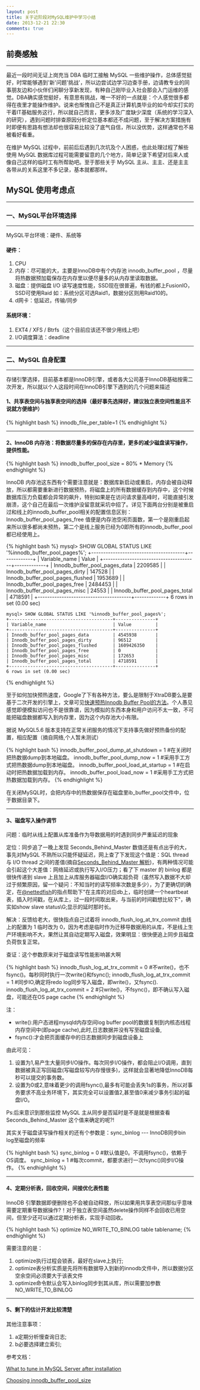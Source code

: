 ```yaml
---
layout: post
title: 关于近阶段对MySQL维护中学习小结
date: 2013-12-21 22:30
comments: true
---
```


## 前奏感触
---

最近一段时间无证上岗充当 DBA 临时工接触 MySQL 一些维护操作，总体感觉挺好，时常能够遇到'新'问题'挑战'，所以边尝试边学习边查手册，边请教专业的同事朋友边和小伙伴们闲聊分享新发现，有种自己刚毕业入社会那会入门运维的感觉。DBA确实感觉挺好，有意思有挑战，唯一不好的一点就是：个人感觉很多都得在夜里才能操作维护。说来也惭愧自己不是真正计算机类毕业的如今却实打实的干着IT基础服务这行，所以就自己而言，更多涉及广度缺少深度（系统的学习深入的研究），遇到问题时排查原因分析定位基本都还不成问题，至于解决方案措施有时即便有思路有想法却也很容易比较没了底气自信，所以没优势，这样通常也不易被看好看重。

在维护 MySQL 过程中，前前后后遇到几次坑及个人困惑，也此处理过程了解些使用 MySQL 数据库过程可能需要留意的几个地方，简单记录下希望对后来人或像自己这样的临时工有所帮助吧。至于那些关于 MySQL 主从、主主、还是主主各带从的关系这里不多记录，基本就都那样。

## MySQL 使用考虑点 
--- 

### 一、MySQL平台环境选择
---

MySQL平台环境：硬件、系统等

#### 硬件：

1. CPU
2. 内存：尽可能的大，主要是InnoDB中有个内存池 innodb\_buffer\_pool ，尽量将热数据预加载保存在内存里以便尽量多的从内存里读取数据。
3. 磁盘：提供磁盘 I/O 读写速度性能，SSD现在很普遍，有钱的都上FusionIO，SSD可使用Raid 如：系统分区可选Raid1，数据分区则用Raid10的。
4. d网卡：低延迟，传输/同步

#### 系统环境：

1. EXT4 / XFS / Btrfs（这个目前应该还不很少用线上吧）
2. I/O调度算法：deadline

---
### 二、MySQL 自身配置
---

存储引擎选择，目前基本都是InnoDB引擎，或者各大公司基于InnoDB基础按需二次开发，所以就以个人这段时间在InnoDB引擎下遇到的几个问题来描述

#### 1、共享表空间与独享表空间的选择（最好事先选择好，建议独立表空间性能且不说就方便维护）

{% highlight bash %}
	innodb_file_per_table=1
{% endhighlight %}

---
#### 2、InnoDB 内存池：将数据尽量多的保存在内存里，更多的减少磁盘读写操作，提供性能。

{% highlight bash %}
	innodb_buffer_pool_size = 80% * Memory
{% endhighlight %}

InnoDB 内存池这东西有个需要注意就是：数据库新启动或重启，内存会被自动释放，所以都需要重新进行数据预热，将磁盘上的所有数据缓存到内存中，这个时候数据库压力负载都会异常的飙升，特别如果是在访问请求量高峰时，可能直接引发崩溃，这个自己在最后一次维护没留意就采坑中招了。详见下面两台分别是被重启过和线上的innodb\_buffer\_pool相关的配置信息区别： Innodb\_buffer\_pool\_pages\_free 值便是内存池空闲页面数，第一个是刚重启起来所以很多都尚未预热，第二个是线上服务已经为0即所有的innodb\_buffer\_pool都已经使用上。

{% highlight bash %}
	mysql> SHOW GLOBAL STATUS LIKE '%innodb_buffer_pool_pages%';
	+---------------------------------------+-------------+
	| Variable_name                         | Value       |
	+---------------------------------------+-------------+
	| Innodb_buffer_pool_pages_data         | 2209585     |
	| Innodb_buffer_pool_pages_dirty        | 147528      |
	| Innodb_buffer_pool_pages_flushed      | 1953689     |
	| Innodb_buffer_pool_pages_free         | 2484453     |
	| Innodb_buffer_pool_pages_misc         | 24553       |
	| Innodb_buffer_pool_pages_total        | 4718591     |
	+---------------------------------------+-------------+
	6 rows in set (0.00 sec)
	
	mysql> SHOW GLOBAL STATUS LIKE '%innodb_buffer_pool_pages%';
	+---------------------------------------+---------------+
	| Variable_name                         | Value         |
	+---------------------------------------+---------------+
	| Innodb_buffer_pool_pages_data         | 4545938       |
	| Innodb_buffer_pool_pages_dirty        | 96512         |
	| Innodb_buffer_pool_pages_flushed      | 1609426350    |
	| Innodb_buffer_pool_pages_free         | 0             |
	| Innodb_buffer_pool_pages_misc         | 172653        |
	| Innodb_buffer_pool_pages_total        | 4718591       |
	+---------------------------------------+---------------+
	6 rows in set (0.00 sec)
{% endhighlight %}

至于如何加快预热速度，Google了下有各种方法，要么是限制于XtraDB要么是要基于二次开发的引擎上，文章可见[快速预热Innodb Buffer Pool的方法](http://www.mysqlsystems.com/2011/07/quickly-warm-up-innodb-buffer-pool.html)。个人愚见感觉即便模拟访问也不是很靠谱，因为模拟的东西本身和用户访问不太一致，不可能把磁盘数据都写入到内存里，因为这个内存池大小有限。

据说 MySQL5.6 版本支持在正常关闭服务的情况下支持事先做好预热备份的配置，相应配置（摘自网络,个人暂未测试）

{% highlight bash %}
	innodb_buffer_pool_dump_at_shutdown = 1	#在关闭时把热数据dump到本地磁盘。
	innodb_buffer_pool_dump_now = 1		#采用手工方式把热数据dump到本地磁盘。
	innodb_buffer_pool_load_at_startup = 1	#在启动时把热数据加载到内存。
	innodb_buffer_pool_load_now = 1		#采用手工方式把热数据加载到内存。
{% endhighlight %}

在关闭MySQL时，会把内存中的热数据保存在磁盘里ib\_buffer\_pool文件中，位于数据目录下。

---
#### 3、磁盘写入操作调节

问题：临时从线上配置从库准备作为导数据用的时遇到同步严重延迟的现象

定位：同步追了一晚上发现 Seconds\_Behind\_Master 数值还是有点出乎的大，事先对MySQL 不熟所以只能怀疑延迟，网上查了下发现这个值是：SQL thread 与 I/O thread 之间的差值(摘自[Seconds\_Behind\_Master 解析](http://hi.baidu.com/ytjwt/item/02ebd0c0811f3952bcef690a))，有两种情况可能会引起这个大差值：网络延迟或执行写入I/O压力；看了下 master 的 binlog 都是很快传递到 slave 上且加上从库服务器磁盘I/O确实超负荷（虽然写入数据不大却过于频繁原因，留一个疑问：不知当时的读写频率次数是多少），为了更确切的确定，在[@nettedfish](http://weibo.com/nettedfish)的指点帮助下"在主库的对应db上，临时创建一个heartbeat 表，插入时间戳，在从库上，过一段时间取出来，与当前的时间戳想比较下"，确实如show slave status\G;显示的延时那时长。

解决：反馈给老大，很快指点自己试着将 innodb\_flush\_log\_at\_trx\_commit 由线上的配置为 1 临时改为 0，因为考虑是临时作为迁移导数据用的从库，不是线上生产环境影响不大，果然让其自动定期写入磁盘，效果明显：很快便追上同步且磁盘负荷恢复正常。

查证：这个参数原来对于磁盘读写性能影响甚大啊

{% highlight bash %}
	innodb_flush_log_at_trx_commit = 0	#不write()，也不fsync()。每秒同时执行一次write()和fsync();
	innodb_flush_log_at_trx_commit = 1	#同步IO,确定将redo log同步写入磁盘，即write()，又fsync().
	innodb_flush_log_at_trx_commit = 2	#只write()，不fsync()，即不确认写入磁盘，可能还在OS page cache
{% endhighlight %}

注：
* write():用户态进程mysqld内存空间log buffer pool的数据复制到内核态线程内存空间中(即page cache),此时,日志数据并没有写至磁盘设备,
* fsync():才会把页面缓存中的日志数据同步到磁盘设备上

由此可见：
1. 设置为1,易产生大量同步I/O操作。每次同步I/O操作，都会阻止I/O调用，直到数据被真正写回磁盘(写磁盘较写内存慢很多)，这样就会显著地降低InnoDB每秒可以提交的事务数。
2. 设置为0或2,意味着更少的调用fsync(),最多有可能会丢失1s的事务，所以对事务要求不高业务环境下，其实完全可以设置值2,甚至值0来减少事务引起的磁盘I/O。

Ps:后来意识到那些监控 MySQL 主从同步是否延时是不是就是根据查看 Seconds\_Behind\_Master 这个值来确定的呢?!

其实关于磁盘读写操作相关的还有个参数是：sync\_binlog --- InnoDB同步bin log至磁盘的频率

{% highlight bash %}
	sync_binlog = 0		#默认值是0。不调用fsync()，依赖于OS调度。
	sync_binlog = 1		#每次commit，都要求进行一次fsync()同步I/O操作。
{% endhighlight %}

---
#### 4、定期分析表，回收空间，间接优化表性能

InnoDB 引擎数据即便删除也不会被自动释放，所以如果用共享表空间那似乎意味需要定期重导数据操作?！对于独立表空间虽然delete操作同样不会回收已用空间，但至少还可以通过定期分析表，实现手动回收。

{% highlight bash %}
	optimize NO_WRITE_TO_BINLOG table tablename;
{% endhighlight %}

需要注意的是：
1. optimize执行过程会锁表，最好在slave上执行;
2. optimize表分析实质是先将所有数据导入到新的innodb文件中，所以数据分区空余空间必须要大于该表文件
3. optimize命令默认会写入binlog同步到其从库，所以需要加参数 NO\_WRITE\_TO\_BINLOG

---
#### 5、剩下的估计开发比较清楚

其他注意事项：
1. a定期分析慢查询日志;
2. b必要选择建立索引;



参考文档：

[What to tune in MySQL Server after installation](http://www.mysqlperformanceblog.com/2006/09/29/what-to-tune-in-mysql-server-after-installation/)

[Choosing innodb\_buffer\_pool\_size](http://www.mysqlperformanceblog.com/2007/11/03/choosing-innodb_buffer_pool_size/)

